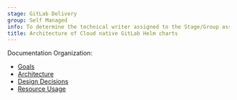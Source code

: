 ```yaml
---
stage: GitLab Delivery
group: Self Managed
info: To determine the technical writer assigned to the Stage/Group associated with this page, see https://handbook.gitlab.com/handbook/product/ux/technical-writing/#assignments
title: Architecture of Cloud native GitLab Helm charts
---
```


Documentation Organization:

- [Goals](goals.md)
- [Architecture](architecture.md)
- [Design Decisions](decisions.md)
- [Resource Usage](resource-usage.md)
